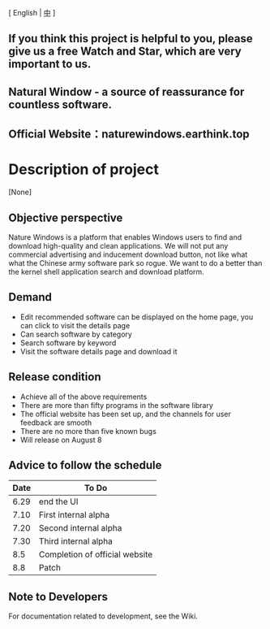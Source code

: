 [ English | <a href="https://github.com/NatureWindows/NatureWindows/bolb/main/README.md">中</a> ]

## If you think this project is helpful to you, please give us a free Watch and Star, which are very important to us.

## Natural Window - a source of reassurance for countless software.

## Official Website：naturewindows.earthink.top

# Description of project
[None]
## Objective perspective

Nature Windows is a platform that enables Windows users to find and download high-quality and clean applications. We will not put any commercial advertising and inducement download button, not like what what the Chinese army software park so rogue. We want to do a better than the kernel shell application search and download platform.

## Demand

- Edit recommended software can be displayed on the home page, you can click to visit the details page
- Can search software by category
- Search software by keyword
- Visit the software details page and download it

## Release condition

- Achieve all of the above requirements
- There are more than fifty programs in the software library
- The official website has been set up, and the channels for user feedback are smooth
- There are no more than five known bugs
- Will release on August 8

## Advice to follow the schedule

| Date | To Do |
|  ----  | ----  |
| 6.29 | end the UI |
| 7.10 | First internal alpha |
| 7.20 | Second internal alpha |
| 7.30 | Third internal alpha |
| 8.5 | Completion of official website |
| 8.8 | Patch |

## Note to Developers

For documentation related to development, see the Wiki.
